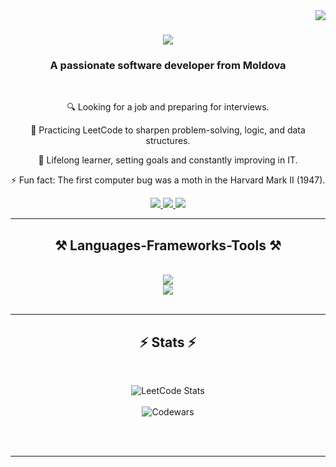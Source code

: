 <img align="right" src="https://visitor-badge.laobi.icu/badge?page_id=DiacencoDumitru.visitor-badge" />

<h1 align="center">
    <img src="https://readme-typing-svg.herokuapp.com/?font=Righteous&size=35&center=true&vCenter=true&width=500&height=70&duration=4000&lines=Hi+There!+👋;+I'm+Dumitru+Diacenco!;" />
</h1>

<h3 align="center">A passionate software developer from Moldova</h3>

<br/>

<div align="center">
 
🔍 Looking for a job and preparing for interviews.

📖 Practicing LeetCode to sharpen problem-solving, logic, and data structures.

🚀 Lifelong learner, setting goals and constantly improving in IT.

⚡ Fun fact: The first computer bug was a moth in the Harvard Mark II (1947).

 </div>
 
<div align="center"> 
  <a href="mailto:dd.prodev@gmail.com">
    <img src="https://img.shields.io/badge/Gmail-333333?style=for-the-badge&logo=gmail&logoColor=red" />
  </a>
  <a href="https://www.linkedin.com/in/dumitru-diacenco-198121283" target="_blank">
    <img src="https://img.shields.io/badge/LinkedIn-0077B5?style=for-the-badge&logo=linkedin&logoColor=white" target="_blank" />
  </a>
  <a href="https://salesp07.github.io" target="_blank">
     <img src="https://img.shields.io/badge/Portfolio-FF5722?style=for-the-badge&logo=todoist&logoColor=white" target="_blank" /> <!-- sqlite, safari, google-chrome are other good icon options -->
  </a>
</div>

 <hr/>
 
<h2 align="center">⚒️ Languages-Frameworks-Tools ⚒️</h2>
<br/>
<div align="center">
    <img src="https://skillicons.dev/icons?i=idea,java,hibernate,spring,html,css,docker,mysql,postgres" /><br>
    <img src="https://skillicons.dev/icons?i=python,go,javascript,github,git" />
</div>

<br/>
<hr/>
<h2 align="center">⚡ Stats ⚡</h2>
<br>
<div align=center>
    
![LeetCode Stats](https://leetcard.jacoblin.cool/DumitruDiacenco?ext=heatmap)
<br/><br/>
![Codewars](https://github.r2v.ch/codewars?user=Diacenco%20Dumitru&stroke=%23BB432C) 

</div>
<!--
<div align=center>
    
  <img width=390 src="https://github-readme-streak-stats-salesp07.vercel.app/?user=salesp07&count_private=true&theme=react&border_radius=10" alt="streak stats"/>
  <img width=390 src="https://github-readme-stats-salesp07.vercel.app/api?username=salesp07&count_private=true&show_icons=true&theme=react&rank_icon=github&border_radius=10" alt="readme stats" />
  <br/>
  <img width=325 align="center" src="https://github-readme-stats-salesp07.vercel.app/api/top-langs/?username=salesp07&hide=HTML&langs_count=8&layout=compact&theme=react&border_radius=10&size_weight=0.5&count_weight=0.5&exclude_repo=github-readme-stats" alt="top langs" />
</div>
-->
<br/><br/>
<hr/>
